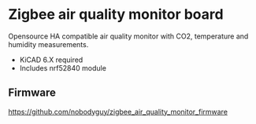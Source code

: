 # Zigbee air quality monitor board
Opensource HA compatible air quality monitor with CO2, temperature and humidity measurements.

* KiCAD 6.X required 
* Includes nrf52840 module

## Firmware
https://github.com/nobodyguy/zigbee_air_quality_monitor_firmware